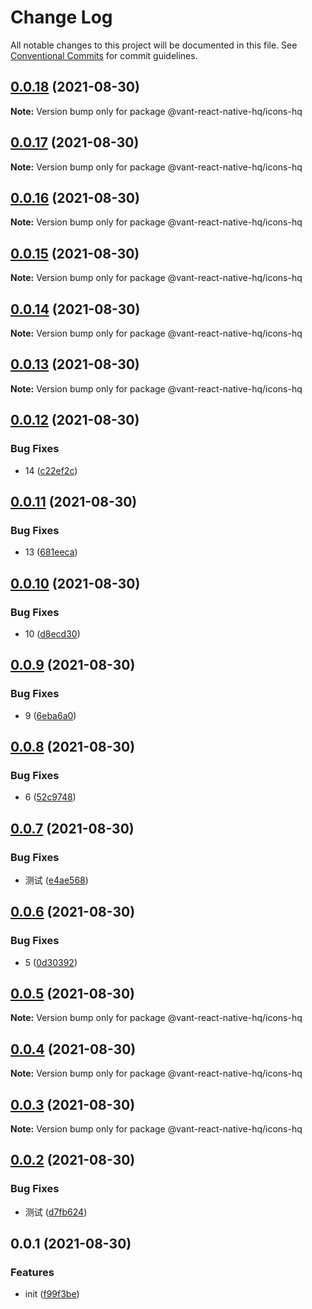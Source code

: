 # Change Log

All notable changes to this project will be documented in this file.
See [Conventional Commits](https://conventionalcommits.org) for commit guidelines.

## [0.0.18](https://github.com/startgain/lerna-vant-react-native-hq/compare/@vant-react-native-hq/icons-hq@0.0.17...@vant-react-native-hq/icons-hq@0.0.18) (2021-08-30)

**Note:** Version bump only for package @vant-react-native-hq/icons-hq





## [0.0.17](https://github.com/startgain/lerna-vant-react-native-hq/compare/@vant-react-native-hq/icons-hq@0.0.16...@vant-react-native-hq/icons-hq@0.0.17) (2021-08-30)

**Note:** Version bump only for package @vant-react-native-hq/icons-hq





## [0.0.16](https://github.com/startgain/lerna-vant-react-native-hq/compare/@vant-react-native-hq/icons-hq@0.0.15...@vant-react-native-hq/icons-hq@0.0.16) (2021-08-30)

**Note:** Version bump only for package @vant-react-native-hq/icons-hq





## [0.0.15](https://github.com/startgain/lerna-vant-react-native-hq/compare/@vant-react-native-hq/icons-hq@0.0.14...@vant-react-native-hq/icons-hq@0.0.15) (2021-08-30)

**Note:** Version bump only for package @vant-react-native-hq/icons-hq





## [0.0.14](https://github.com/startgain/lerna-vant-react-native-hq/compare/@vant-react-native-hq/icons-hq@0.0.13...@vant-react-native-hq/icons-hq@0.0.14) (2021-08-30)

**Note:** Version bump only for package @vant-react-native-hq/icons-hq





## [0.0.13](https://github.com/startgain/lerna-vant-react-native-hq/compare/@vant-react-native-hq/icons-hq@0.0.12...@vant-react-native-hq/icons-hq@0.0.13) (2021-08-30)

**Note:** Version bump only for package @vant-react-native-hq/icons-hq





## [0.0.12](https://github.com/startgain/lerna-vant-react-native-hq/compare/@vant-react-native-hq/icons-hq@0.0.11...@vant-react-native-hq/icons-hq@0.0.12) (2021-08-30)


### Bug Fixes

* 14 ([c22ef2c](https://github.com/startgain/lerna-vant-react-native-hq/commit/c22ef2ce98a1026d41e31941255d36d3998e6cd1))





## [0.0.11](https://github.com/startgain/lerna-vant-react-native-hq/compare/@vant-react-native-hq/icons-hq@0.0.10...@vant-react-native-hq/icons-hq@0.0.11) (2021-08-30)


### Bug Fixes

* 13 ([681eeca](https://github.com/startgain/lerna-vant-react-native-hq/commit/681eecae852fa5cd84a3133f858ba0b73f2d86b5))





## [0.0.10](https://github.com/startgain/lerna-vant-react-native-hq/compare/@vant-react-native-hq/icons-hq@0.0.9...@vant-react-native-hq/icons-hq@0.0.10) (2021-08-30)


### Bug Fixes

* 10 ([d8ecd30](https://github.com/startgain/lerna-vant-react-native-hq/commit/d8ecd30c7950735597168e0b9c336dc324b702e9))





## [0.0.9](https://github.com/startgain/lerna-vant-react-native-hq/compare/@vant-react-native-hq/icons-hq@0.0.8...@vant-react-native-hq/icons-hq@0.0.9) (2021-08-30)


### Bug Fixes

* 9 ([6eba6a0](https://github.com/startgain/lerna-vant-react-native-hq/commit/6eba6a01177d3f1912558f8eaa0d0699c02db778))





## [0.0.8](https://github.com/startgain/lerna-vant-react-native-hq/compare/@vant-react-native-hq/icons-hq@0.0.7...@vant-react-native-hq/icons-hq@0.0.8) (2021-08-30)


### Bug Fixes

* 6 ([52c9748](https://github.com/startgain/lerna-vant-react-native-hq/commit/52c97481ddd44b484fc47d41b30c5f167a33884e))





## [0.0.7](https://github.com/startgain/lerna-vant-react-native-hq/compare/@vant-react-native-hq/icons-hq@0.0.6...@vant-react-native-hq/icons-hq@0.0.7) (2021-08-30)


### Bug Fixes

* 测试 ([e4ae568](https://github.com/startgain/lerna-vant-react-native-hq/commit/e4ae5683efafa9425a0f3944684cb8aa03917e26))





## [0.0.6](https://github.com/startgain/lerna-vant-react-native-hq/compare/@vant-react-native-hq/icons-hq@0.0.5...@vant-react-native-hq/icons-hq@0.0.6) (2021-08-30)


### Bug Fixes

* 5 ([0d30392](https://github.com/startgain/lerna-vant-react-native-hq/commit/0d30392080394b62b1ff76a7d196d448de9a12ed))





## [0.0.5](https://github.com/startgain/lerna-vant-react-native-hq/compare/@vant-react-native-hq/icons-hq@0.0.4...@vant-react-native-hq/icons-hq@0.0.5) (2021-08-30)

**Note:** Version bump only for package @vant-react-native-hq/icons-hq





## [0.0.4](https://github.com/startgain/lerna-vant-react-native-hq/compare/@vant-react-native-hq/icons-hq@0.0.3...@vant-react-native-hq/icons-hq@0.0.4) (2021-08-30)

**Note:** Version bump only for package @vant-react-native-hq/icons-hq





## [0.0.3](https://github.com/startgain/lerna-vant-react-native-hq/compare/@vant-react-native-hq/icons-hq@0.0.2...@vant-react-native-hq/icons-hq@0.0.3) (2021-08-30)

**Note:** Version bump only for package @vant-react-native-hq/icons-hq





## [0.0.2](https://github.com/startgain/lerna-vant-react-native-hq/compare/@vant-react-native-hq/icons-hq@0.0.1...@vant-react-native-hq/icons-hq@0.0.2) (2021-08-30)


### Bug Fixes

* 测试 ([d7fb624](https://github.com/startgain/lerna-vant-react-native-hq/commit/d7fb624072b5802cbc77dbe3fb821e716b47e392))





## 0.0.1 (2021-08-30)


### Features

* init ([f99f3be](https://github.com/startgain/lerna-vant-react-native-hq/commit/f99f3be1039008dbf0ebfd59439eae023862a300))
